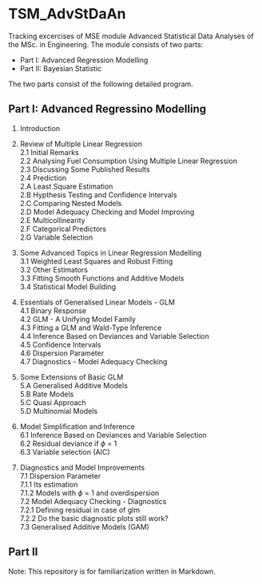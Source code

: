 # TSM_AdvStDaAn
Tracking excercises of MSE module Advanced Statistical Data Analyses of the MSc. in Engineering. The module consists of two parts:

- Part I: Advanced Regression Modelling
- Part II: Bayesian Statistic

The two parts consist of the following detailed program.

## Part I: Advanced Regressino Modelling
1. Introduction<br/>

2. Review of Multiple Linear Regression<br/>
  2.1 Initial Remarks<br/>
  2.2 Analysing Fuel Consumption Using Multiple Linear Regression<br/>
  2.3 Discussing Some Published Results<br/>
  2.4 Prediction<br/>
  2.A Least Square Estimation<br/>
  2.B Hypthesis Testing and Confidence Intervals<br/>
  2.C Comparing Nested Models<br/>
  2.D Model Adequacy Checking and Model Improving<br/>
  2.E Multicollinearity<br/>
  2.F Categorical Predictors<br/>
  2.G Variable Selection<br/>

3. Some Advanced Topics in Linear Regression Modelling<br/>
  3.1 Weighted Least Squares and Robust Fitting<br/>
  3.2 Other Estimators<br/>
  3.3 Fitting Smooth Functions and Additive Models<br/>
  3.4 Statistical Model Building<br/>
  
4. Essentials of Generalised Linear Models - GLM<br/>
  4.1 Binary Response<br/>
  4.2 GLM - A Unifying Model Family<br/>
  4.3 Fitting a GLM and Wald-Type Inference<br/>
  4.4 Inference Based on Deviances and Variable Selection<br/>
  4.5 Confidence Intervals<br/>
  4.6 Dispersion Parameter<br/>
  4.7 Diagnostics - Model Adequacy Checking<br/>
  
5. Some Extensions of Basic GLM<br/>
  5.A Generalised Additive Models<br/>
  5.B Rate Models<br/>
  5.C Quasi Approach<br/>
  5.D Multinomial Models<br/>
  
6. Model Simplification and Inference<br/>
  6.1 Inference Based on Deviances and Variable Selection<br/>
  6.2 Residual deviance if $\phi$ = 1<br/>
  6.3 Variable selection (AIC)<br/>
  
7. Diagnostics and Model Improvements<br/>
  7.1 Dispersion Parameter<br/>
    7.1.1 Its estimation<br/>
    7.1.2 Models with $\phi$ = 1 and overdispersion<br/>
  7.2 Model Adequacy Checking - Diagnostics<br/>
    7.2.1 Defining residual in case of glm<br/>
    7.2.2 Do the basic diagnostic plots still work?<br/>
  7.3 Generalised Additive Models (GAM)<br/>
  
## Part II


Note: This repository is for familiarization written in Markdown.